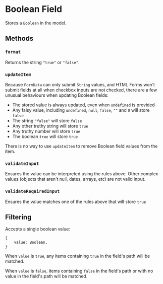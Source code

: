 # Boolean Field

Stores a `Boolean` in the model.

## Methods

### `format`

Returns the string `"true"` or `"false"`.

### `updateItem`

Because `FormData` can only submit `String` values, and HTML Forms won't submit fields at all when checkbox inputs are not checked, there are a few unusual behaviours when updating Boolean fields:

* The stored value is always updated, even when `undefined` is provided
* Any falsy value, including `undefined`, `null`, `false`, `""` and `0` will store `false`
* The string `"false"` will store `false`
* Any other truthy string will store `true`
* Any truthy number will store `true`
* The boolean `true` will store `true`

There is no way to use `updateItem` to remove Boolean field values from the item.

### `validateInput`

Ensures the value can be interpreted using the rules above. Other complex values (objects that aren't null, dates, arrays, etc) are not valid input.

### `validateRequiredInput`

Ensures the value matches one of the rules above that will store `true`

## Filtering

Accepts a single boolean value:

```
{
	value: Boolean,
}
```

When `value` is `true`, any items containing `true` in the field's path will be matched.

When `value` is `false`, items containing `false` in the field's path or with no value in the field's path will be matched.
